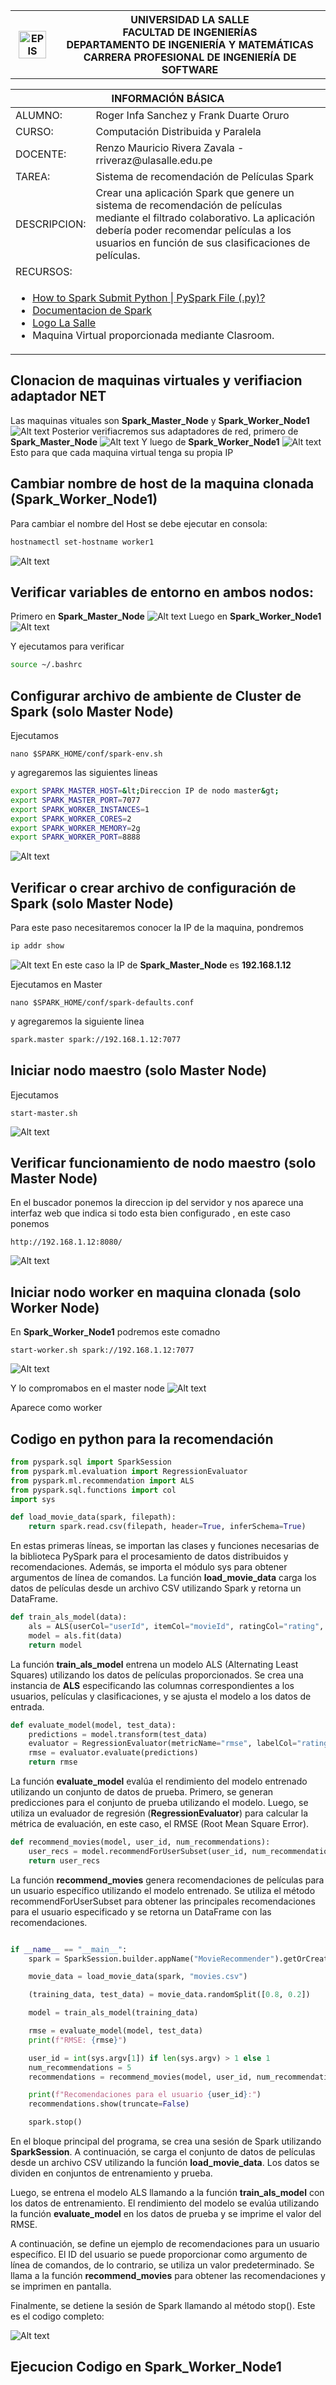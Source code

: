 <div align="center">
    <table>
        <theader>
        <tr>
            <th>
            <img src="https://github.com/rescobedoulasalle/git_github/blob/main/ulasalle.png?raw=true" alt="EPIS" style="width:90%; height:auto"/>
            </th>
            <th>
            <span style="font-weight:bold;">UNIVERSIDAD LA SALLE</span><br />
            <span style="font-weight:bold;">FACULTAD DE INGENIERÍAS</span><br />
            <span style="font-weight:bold;">DEPARTAMENTO DE INGENIERÍA Y MATEMÁTICAS</span><br />
            <span style="font-weight:bold;">CARRERA PROFESIONAL DE INGENIERÍA DE SOFTWARE</span>
            </th>            
        </tr>
        </theader>
    </table>
</div>

<table>
    <theader>
        <tr>
        <th colspan="2">INFORMACIÓN BÁSICA</th>
        </tr>
    </theader>
    <tbody>
        <tr>
            <td>ALUMNO:</td>
            <td>Roger Infa Sanchez y Frank Duarte Oruro</td>
        </tr>
        <tr>
            <td>CURSO:</td>
            <td>Computación Distribuida y Paralela</td>
        </tr>
        <tr>
            <td>DOCENTE:</td>
            <td>Renzo Mauricio Rivera Zavala  - rriveraz@ulasalle.edu.pe</td>
        </tr>
        <tr>
            <td>TAREA:</td>
            <td>Sistema de recomendación de Películas Spark </td>
        </tr>
        <tr>
            <td>DESCRIPCION:</td>
            <td>Crear una aplicación Spark que genere un sistema de recomendación de películas mediante el filtrado colaborativo. La aplicación debería poder recomendar películas a los usuarios en función de sus clasificaciones de películas.</td>
        </tr>
        <tr>
            <td colspan="2">RECURSOS:</td>
        </tr>
        <tr>
            <td colspan="2">
                <ul>
                <li><a href="https://sparkbyexamples.com/pyspark/spark-submit-python-file/?expand_article=1">How to Spark Submit Python | PySpark File (.py)?</a></li>
                <li><a href="https://spark.apache.org/docs/latest/">Documentacion de Spark</a></li>
                <li><a href="https://github.com/rescobedoulasalle/git_github/blob/main/ulasalle.png?raw=true">Logo La Salle</a></li>
                <li> Maquina Virtual proporcionada mediante Clasroom.
                </ul>
            </td>
        </tr>
    </tbody>
</table>

## Clonacion de maquinas virtuales y verifiacion adaptador NET

Las maquinas vituales son **Spark_Master_Node** y **Spark_Worker_Node1**
![Alt text](images/image-1.png)
Posterior verifiacremos sus adaptadores de red, primero de **Spark_Master_Node**
![Alt text](images/image-2.png)
Y luego de **Spark_Worker_Node1**
![Alt text](images/image-3.png)
Esto para que cada maquina virtual tenga su propia IP

## Cambiar nombre de host de la maquina clonada (Spark_Worker_Node1)

Para cambiar el nombre del Host se debe ejecutar en consola:

```bash
hostnamectl set-hostname worker1
```

![Alt text](images/image-4.png)

## Verificar variables de entorno en ambos nodos:

Primero en **Spark_Master_Node**
![Alt text](images/image-5.png)
Luego en **Spark_Worker_Node1**
![Alt text](images/image-6.png)

Y ejecutamos para verificar

```bash
source ~/.bashrc
```

## Configurar archivo de ambiente de Cluster de Spark (solo Master Node)

Ejecutamos

```bas
nano $SPARK_HOME/conf/spark-env.sh
```

y agregaremos las siguientes lineas

```bash
export SPARK_MASTER_HOST=&lt;Direccion IP de nodo master&gt;
export SPARK_MASTER_PORT=7077
export SPARK_WORKER_INSTANCES=1
export SPARK_WORKER_CORES=2
export SPARK_WORKER_MEMORY=2g
export SPARK_WORKER_PORT=8888
```

![Alt text](images/image-7.png)

## Verificar o crear archivo de configuración de Spark (solo Master Node)

Para este paso necesitaremos conocer la IP de la maquina, pondremos

```bash
ip addr show
```

![Alt text](images/image-8.png)
En este caso la IP de **Spark_Master_Node** es **192.168.1.12**

Ejecutamos en Master

```bas
nano $SPARK_HOME/conf/spark-defaults.conf
```

y agregaremos la siguiente linea

```bash
spark.master spark://192.168.1.12:7077
```

## Iniciar nodo maestro (solo Master Node)

Ejecutamos

```bas
start-master.sh
```

![Alt text](images/image-9.png)

## Verificar funcionamiento de nodo maestro (solo Master Node)

En el buscador ponemos la direccion ip del servidor y nos aparece una interfaz web que indica si todo esta bien configurado , en este caso ponemos

```bas
http://192.168.1.12:8080/
```

![Alt text](images/image-10.png)

## Iniciar nodo worker en maquina clonada (solo Worker Node)

En **Spark_Worker_Node1** podremos este comadno

```bas
start-worker.sh spark://192.168.1.12:7077
```

![Alt text](images/image-11.png)

Y lo compromabos en el master node
![Alt text](images/image.-11.png)

Aparece como worker

## Codigo en python para la recomendación

```python
from pyspark.sql import SparkSession
from pyspark.ml.evaluation import RegressionEvaluator
from pyspark.ml.recommendation import ALS
from pyspark.sql.functions import col
import sys

def load_movie_data(spark, filepath):
    return spark.read.csv(filepath, header=True, inferSchema=True)
```

En estas primeras líneas, se importan las clases y funciones necesarias de la biblioteca PySpark para el procesamiento de datos distribuidos y recomendaciones. Además, se importa el módulo sys para obtener argumentos de línea de comandos. La función **load_movie_data** carga los datos de películas desde un archivo CSV utilizando Spark y retorna un DataFrame.

```python
def train_als_model(data):
    als = ALS(userCol="userId", itemCol="movieId", ratingCol="rating", coldStartStrategy="drop")
    model = als.fit(data)
    return model
```

La función **train_als_model** entrena un modelo ALS (Alternating Least Squares) utilizando los datos de películas proporcionados. Se crea una instancia de **ALS** especificando las columnas correspondientes a los usuarios, películas y clasificaciones, y se ajusta el modelo a los datos de entrada.

```python
def evaluate_model(model, test_data):
    predictions = model.transform(test_data)
    evaluator = RegressionEvaluator(metricName="rmse", labelCol="rating", predictionCol="prediction")
    rmse = evaluator.evaluate(predictions)
    return rmse
```

La función **evaluate_model** evalúa el rendimiento del modelo entrenado utilizando un conjunto de datos de prueba. Primero, se generan predicciones para el conjunto de prueba utilizando el modelo. Luego, se utiliza un evaluador de regresión (**RegressionEvaluator**) para calcular la métrica de evaluación, en este caso, el RMSE (Root Mean Square Error).

```python
def recommend_movies(model, user_id, num_recommendations):
    user_recs = model.recommendForUserSubset(user_id, num_recommendations)
    return user_recs
```

La función **recommend_movies** genera recomendaciones de películas para un usuario específico utilizando el modelo entrenado. Se utiliza el método recommendForUserSubset para obtener las principales recomendaciones para el usuario especificado y se retorna un DataFrame con las recomendaciones.

```python

if __name__ == "__main__":
    spark = SparkSession.builder.appName("MovieRecommender").getOrCreate()

    movie_data = load_movie_data(spark, "movies.csv")

    (training_data, test_data) = movie_data.randomSplit([0.8, 0.2])

    model = train_als_model(training_data)

    rmse = evaluate_model(model, test_data)
    print(f"RMSE: {rmse}")

    user_id = int(sys.argv[1]) if len(sys.argv) > 1 else 1
    num_recommendations = 5
    recommendations = recommend_movies(model, user_id, num_recommendations)

    print(f"Recomendaciones para el usuario {user_id}:")
    recommendations.show(truncate=False)

    spark.stop()
```

En el bloque principal del programa, se crea una sesión de Spark utilizando **SparkSession**. A continuación, se carga el conjunto de datos de películas desde un archivo CSV utilizando la función **load_movie_data**. Los datos se dividen en conjuntos de entrenamiento y prueba.

Luego, se entrena el modelo ALS llamando a la función **train_als_model** con los datos de entrenamiento. El rendimiento del modelo se evalúa utilizando la función **evaluate_model** en los datos de prueba y se imprime el valor del RMSE.

A continuación, se define un ejemplo de recomendaciones para un usuario específico. El ID del usuario se puede proporcionar como argumento de línea de comandos, de lo contrario, se utiliza un valor predeterminado. Se llama a la función **recommend_movies** para obtener las recomendaciones y se imprimen en pantalla.

Finalmente, se detiene la sesión de Spark llamando al método stop().
Este es el codigo completo:

![Alt text](images/code.png)

## Ejecucion Codigo en Spark_Worker_Node1
